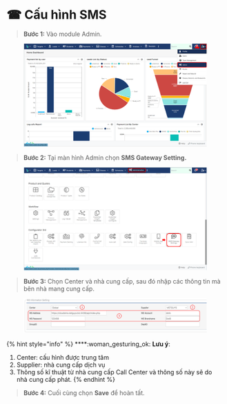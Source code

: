 # ☎ Cấu hình SMS

> **Bước 1:** Vào module Admin.

<figure><img src="../.gitbook/assets/image (8).png" alt=""><figcaption></figcaption></figure>

> **Bước 2:** Tại màn hình Admin chọn **SMS Gateway Setting.**

<figure><img src="../.gitbook/assets/image.png" alt=""><figcaption></figcaption></figure>

> **Bước 3:** Chọn Center và nhà cung cấp, sau đó nhập các thông tin mà bên nhà mang cung cấp.&#x20;

<figure><img src="../.gitbook/assets/image (3).png" alt=""><figcaption></figcaption></figure>

{% hint style="info" %}
****:woman\_gesturing\_ok: **Lưu ý**:

1. Center: cấu hình được trung tâm&#x20;
2. Supplier: nhà cung cấp dịch vụ
3. Thông số kĩ thuật từ nhà cung cấp Call Center và thông số này sẽ do nhà cung cấp phát.
{% endhint %}

> **Bước 4:** Cuối cùng chọn **Save** để hoàn tất.

